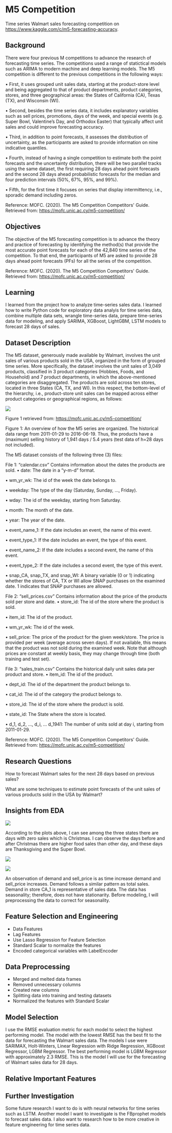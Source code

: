 # M5 Competition
Time series Walmart sales forecasting competition on https://www.kaggle.com/c/m5-forecasting-accuracy.

## Background
There were four previous M competitions to advance the research of forecasting time series.  The competitions used a range of statictical models such as ARIMA to modern machine and deep learning models.  The M5 competition is different to the previous competitions in the following ways:

•	First, it uses grouped unit sales data, starting at the product-store level and being aggregated to that of product departments, product categories, stores, and three geographical areas: the States of California (CA), Texas (TX), and Wisconsin (WI).

•	Second, besides the time series data, it includes explanatory variables such as sell prices, promotions, days of the week, and special events (e.g. Super Bowl, Valentine’s Day, and Orthodox Easter) that typically affect unit sales and could improve forecasting accuracy.

•	Third, in addition to point forecasts, it assesses the distribution of uncertainty, as the participants are asked to provide information on nine indicative quantiles.

•	Fourth, instead of having a single competition to estimate both the point forecasts and the uncertainty distribution, there will be two parallel tracks using the same dataset, the first requiring 28 days ahead point forecasts and the second 28 days ahead probabilistic forecasts for the median and four prediction intervals (50%, 67%, 95%, and 99%).

•	Fifth, for the first time it focuses on series that display intermittency, i.e., sporadic demand including zeros.

Reference:
MOFC. (2020). The M5 Competition Competitors' Guide. Retrieved from:  https://mofc.unic.ac.cy/m5-competition/ 

## Objectives
The objective of the M5 forecasting competition is to advance the theory and practice of forecasting by identifying the method(s) that provide the most accurate point forecasts for each of the 42,840 time series of the competition.  To that end, the participants of M5 are asked to provide 28 days ahead point forecasts (PFs) for all the series of the competition.

Reference:
MOFC. (2020). The M5 Competition Competitors' Guide. Retrieved from:  https://mofc.unic.ac.cy/m5-competition/ 

## Learning
I learned from the project how to analyze time-series sales data.  I learned how to write Python code for exploratory data analyis for time series data, combine multiple data sets, wrangle time-series data, prepare time-series data for modeling, and apply SARIMA, XGBoost, LightGBM, LSTM models to forecast 28 days of sales.  

## Dataset Description
The M5 dataset, generously made available by Walmart, involves the unit sales of various products sold in the USA, organized in the form of grouped time series. More specifically, the dataset involves the unit sales of 3,049 products, classified in 3 product categories (Hobbies, Foods, and Household) and 7 product departments, in which the above-mentioned categories are disaggregated.  The products are sold across ten stores, located in three States (CA, TX, and WI). In this respect, the bottom-level of the hierarchy, i.e., product-store unit sales can be mapped across either product categories or geographical regions, as follows:

![](Images/dataset_diagram.png)

Figure 1 retrieved from: https://mofc.unic.ac.cy/m5-competition/

Figure 1: An overview of how the M5 series are organized.
The historical data range from 2011-01-29 to 2016-06-19. Thus, the products have a (maximum) selling history of 1,941  days / 5.4 years (test data of h=28 days not included). 

The M5 dataset consists of the following three (3) files:

File 1: “calendar.csv” 
Contains information about the dates the products are sold.
•	date: The date in a “y-m-d” format.

•	wm_yr_wk: The id of the week the date belongs to.

•	weekday: The type of the day (Saturday, Sunday, …, Friday).

•	wday: The id of the weekday, starting from Saturday.

•	month: The month of the date.

•	year: The year of the date.

•	event_name_1: If the date includes an event, the name of this event.

•	event_type_1: If the date includes an event, the type of this event.

•	event_name_2: If the date includes a second event, the name of this event.

•	event_type_2: If the date includes a second event, the type of this event.

•	snap_CA, snap_TX, and snap_WI: A binary variable (0 or 1) indicating whether the stores of CA, TX or WI allow SNAP  purchases on the examined date. 1 indicates that SNAP purchases are allowed.

File 2: “sell_prices.csv”
Contains information about the price of the products sold per store and date.
•	store_id: The id of the store where the product is sold. 

•	item_id: The id of the product.

•	wm_yr_wk: The id of the week.

•	sell_price: The price of the product for the given week/store. The price is provided per week (average across seven days). If not available, this means that the product was not sold during the examined week. Note that although prices are constant at weekly basis, they may change through time (both training and test set).  

File 3: “sales_train.csv” 
Contains the historical daily unit sales data per product and store.
•	item_id: The id of the product.

•	dept_id: The id of the department the product belongs to.

•	cat_id: The id of the category the product belongs to.

•	store_id: The id of the store where the product is sold.

•	state_id: The State where the store is located.

•	d_1, d_2, …, d_i, … d_1941: The number of units sold at day i, starting from 2011-01-29. 

Reference:
MOFC. (2020). The M5 Competition Competitors' Guide. Retrieved from:  https://mofc.unic.ac.cy/m5-competition/ 

## Research Questions
How to forecast Walmart sales for the next 28 days based on previous sales?

What are some techniques to estimate point forecasts of the unit sales of various products sold in the USA by Walmart?

## Insights from EDA
![](Images/foods_states_image.PNG)

According to the plots above, I can see among the three states there are days with zero sales which is Christmas. I can observe the days before and after Christmas there are higher food sales than other day, and these days are Thanksgiving and the Super Bowl.

![](Images/demand_CA_image.PNG)


![](Images/sell_price_CA_image.PNG)

An observation of demand and sell_price is as time increase demand and sell_price increases. Demand follows a similar pattern as total sales. Demand in store CA_1 is representative of sales data. The data has seasonality; therefore, does not have stationarity. Before modeling, I will preprocessing the data to correct for seasonality.

## Feature Selection and Engineering
- Data Features
- Lag Features
- Use Lasso Regression for Feature Selection
- Standard Scalar to normalize the features
- Encoded categorical variables with LabelEncoder

## Data Preprocessing
- Merged and melted data frames
- Removed unnecessary columns
- Created new columns
- Splitting data into training and testing datasets
- Normalized the features with Standard Scalar

## Model Selection
I use the RMSE evaluation metric for each model to select the highest performing model.  The model with the lowest RMSE has the best fit to the data for forecasting the Walmart sales data.  The models I use were SARIMAX, Holt-Winters, Linear Regression with Ridge Regression, XGBoost Regressor, LGBM Regressor.  The best performing model is LGBM Regressor with approximately 2.3 RMSE.  This is the model I will use for the forecasting of Walmart sales data for 28 days.

## Relative Important Features


## Further Investigation
Some future research I want to do is with neural networks for time series such as LSTM.  Another model I want to investigate is the FBprophet models to forecast sales data.  I also want to research how to be more creative in feature engineering for time series data.
